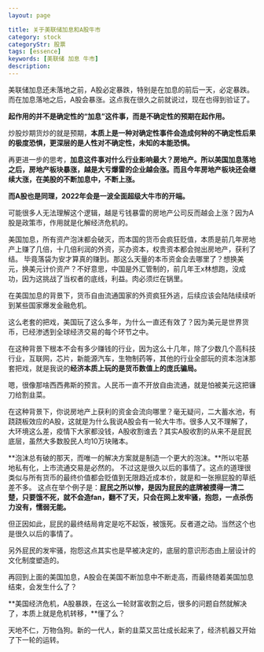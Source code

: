 ```yaml
---
layout: page

title: 关于美联储加息和A股牛市
category: stock
categoryStr: 股票
tags: [essence]
keywords: [美联储 加息 牛市]
description:
---
```


美联储加息还未落地之前，A股必定暴跌，特别是在加息的前后一天，必定暴跌。而在加息落地之后，A股会暴涨。这点我在很久之前就说过，现在也得到验证了。

**起作用的并不是确定性的“加息”这件事，而是不确定性的预期在起作用。**

炒股炒期货炒的就是预期，**本质上是一种对确定性事件会造成何种的不确定性后果的极度恐惧，更深层的是人性对不确定性，未知的本能恐惧。**

再更进一步的思考，**加息这件事对什么行业影响最大？房地产。所以美国加息落地之后，房地产板块暴涨，越是大亏爆雷的企业越会涨。而且今年房地产板块还会继续大涨，在美股的不断加息中，不断上涨。**

**而A股也是同理，2022年会是一波全面超级大牛市的开端。**

可能很多人无法理解这个逻辑，越是亏钱暴雷的房地产公司反而越会上涨？因为A股是政策市，作用就是化解经济危机的。

美国加息，所有资产泡沫都会破灭，而本国的货币会疯狂贬值，本质是前几年房地产上赚了几倍，十几倍利润的外资，买办资本，权贵资本都会抛出房地产，获利了结。
毕竟落袋为安才算真的赚到。那这么天量的本币资金会去哪里了？想换美元，换美元计价资产？不好意思，中国是外汇管制的，前几年王x林想跑，没成功，因为这挑战了当权者的底线，利益。肉必须烂在锅里。

在美国加息的背景下，货币自由流通国家的外资疯狂外逃，后续应该会陆陆续续听到某些国家爆发金融危机。

这么老套的把戏，美国玩了这么多年，为什么一直还有效了？因为美元是世界货币，已经渗透到全球经济交易的每个环节之中。

在这种背景下根本不会有多少赚钱的行业，因为这么十几年，除了少数几个高科技行业，互联网，芯片，新能源汽车，生物制药等，其他的行业全部玩的资本泡沫那套把戏，就是我说的**经济本质上玩的是货币数值上的庞氏骗局。**

嗯，很像那啥西西弗斯的预言。人民币一直不开放自由流通，就是怕被美元这把镰刀给割韭菜。

在这种背景下，你说房地产上获利的资金会流向哪里？毫无疑问，二大蓄水池，有跷跷板效应的A股，这就是为什么我说A股会有一轮大牛市。很多人又不理解了，大环境这么差，疫情下大家都没钱，A股收割谁去？其实A股收割的从来不是屁民底层，虽然大多数股民人均10万块赌本。

**泡沫总有破的那天，而唯一的解决方案就是制造一个更大的泡沫。**所以宅基地私有化，上市流通交易是必然的。
不过这是很久以后的事情了。这点的道理很类似与所有货币的最终价值都会贬值到无限趋近成本价，就是和一张擦屁股的草纸差不多。
这点在举个例子是：**屁民之所以惨，是因为屁民的底牌被摸得一清二楚，只要饿不死，就不会造fan，翻不了天，只会在网上发牢骚，抱怨，一点杀伤力没有，懦弱无能。**

但正因如此，屁民的最终结局肯定是吃不起饭，被饿死。反者道之动。当然这个也是很久以后的事情了。

另外屁民的发牢骚，抱怨这点其实也是早被决定的，底层的意识形态由上层设计的文化制度塑造的。

再回到上面的美国加息，A股会在美国不断加息中不断走高，而最终随着美国加息结束，会发生什么了？

**美国经济危机，A股暴跌，在这么一轮财富收割之后，很多的问题自然就解决了，本质上就是危机转移，**懂了么？

天地不仁，万物刍狗。新的一代人，新的韭菜又茁壮成长起来了，经济机器又开始了下一轮的运转。
